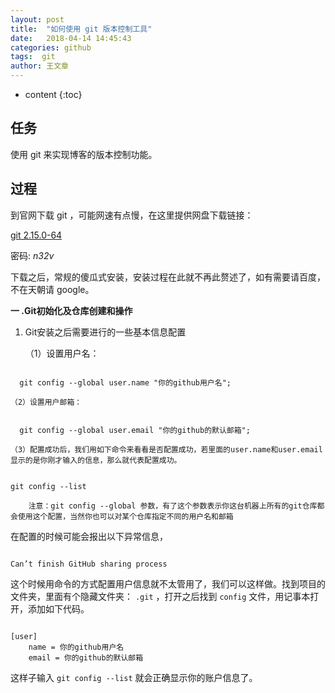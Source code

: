 ```yaml
---
layout: post
title:  "如何使用 git 版本控制工具"
date:   2018-04-14 14:45:43
categories: github
tags:  git
author: 王文章
---
```


* content
{:toc}

## 任务

使用 git 来实现博客的版本控制功能。

## 过程

到官网下载 git ，可能网速有点慢，在这里提供网盘下载链接：

[git 2.15.0-64](https://pan.baidu.com/s/12GTlD5Sd3rmDx_PSQb-7-w)

密码: *n32v*

下载之后，常规的傻瓜式安装，安装过程在此就不再此赘述了，如有需要请百度，不在天朝请 google。

**一 .Git初始化及仓库创建和操作**

1. Git安装之后需要进行的一些基本信息配置

    （1）设置用户名：

```

  git config --global user.name "你的github用户名";

```

    （2）设置用户邮箱：

```

  git config --global user.email "你的github的默认邮箱";

```




    （3）配置成功后，我们用如下命令来看看是否配置成功，若里面的user.name和user.email显示的是你刚才输入的信息，那么就代表配置成功。

```

git config --list

```

        注意：git config --global 参数，有了这个参数表示你这台机器上所有的git仓库都会使用这个配置，当然你也可以对某个仓库指定不同的用户名和邮箱

在配置的时候可能会报出以下异常信息，

```

Can’t finish GitHub sharing process

```

这个时候用命令的方式配置用户信息就不太管用了，我们可以这样做。找到项目的文件夹，里面有个隐藏文件夹： `.git` ，打开之后找到 `config` 文件，用记事本打开，添加如下代码。

```

[user]
    name = 你的github用户名
    email = 你的github的默认邮箱

```

这样子输入 `git config --list` 就会正确显示你的账户信息了。






